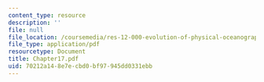 ```yaml
---
content_type: resource
description: ''
file: null
file_location: /coursemedia/res-12-000-evolution-of-physical-oceanography-spring-2007/70212a148e7ecbd0bf97945dd0331ebb_Chapter17.pdf
file_type: application/pdf
resourcetype: Document
title: Chapter17.pdf
uid: 70212a14-8e7e-cbd0-bf97-945dd0331ebb
---
```

